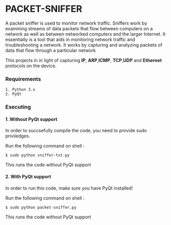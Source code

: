 # PACKET-SNIFFER

A packet sniffer is used to monitor network traffic. Sniffers work by examining streams of data packets that flow between computers on a network as well as between networked computers and the larger Internet.
It essentially is  a tool that aids in monitoring network traffic and troubleshooting a network. It works by capturing and analyzing packets of data that flow through a particular network

This projects in in light of capturing **IP**, **ARP**,**ICMP**, **TCP**,**UDP** and **Ethernet** protocols
on the device.

### Requirements 
    1. Python 3.x
    2. PyQt
    
   
### Executing

####  1.  Without PyQt support
In order to succsefully compile the code, you need to provide sudo priviledges.

Run the following command on shell :

```
$ sudo python sniffer-txt.py
```
This runs the code without PyQt support

####  2.  With PyQt support

In order to run this code, make sure you have PyQt installed!

Run the following command on shell :

```
$ sudo python packet-sniffer.py
```
This runs the code without PyQt support









